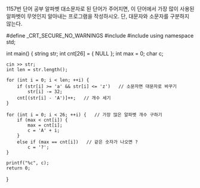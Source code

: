 1157번 단어 공부
알파벳 대소문자로 된 단어가 주어지면, 이 단어에서 가장 많이 사용된 알파벳이 무엇인지 알아내는 프로그램을 작성하시오. 단, 대문자와 소문자를 구분하지 않는다.



#define _CRT_SECURE_NO_WARNINGS
#include <iostream>
#include <string>
using namespace std;

int main() {
	string str;
	int cnt[26] = { NULL };
	int max = 0;
	char c;

	cin >> str;
	int len = str.length();

	for (int i = 0; i < len; ++i) {
		if (str[i] >= 'a' && str[i] <= 'z')   // 소문자면 대문자로 바꾸기
			str[i] -= 32; 
		cnt[(str[i] - 'A')]++;   // 개수 세기
	}

	for (int i = 0; i < 26; ++i) {   // 가장 많은 알파벳 개수 구하기
		if (max < cnt[i]) {
			max = cnt[i];
			c = 'A' + i;
		}
		else if (max == cnt[i])   // 같은 숫자가 나오면 ?
			c = '?';
	}

	printf("%c", c);
	return 0;
}
